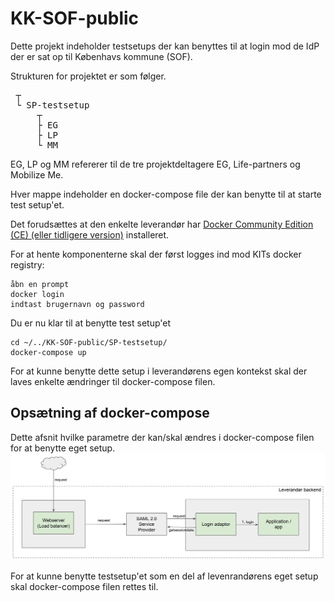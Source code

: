 # KK-SOF-public
Dette projekt indeholder testsetups der kan benyttes til at login mod de IdP der er sat op til Københavs kommune (SOF).

Strukturen for projektet er som følger.
<pre>
 ┬  
 └ SP-testsetup  
     ┬  
     ├ EG   
     ├ LP
     └ MM
</pre>

EG, LP og MM refererer til de tre projektdeltagere EG, Life-partners og Mobilize Me.

Hver mappe indeholder en docker-compose file der kan benytte til at starte test setup'et.

Det forudsættes at den enkelte leverandør har [Docker Community Edition (CE) (eller tidligere version)](https://docs.docker.com/engine/installation/) installeret.

For at hente komponenterne skal der først logges ind mod KITs docker registry:
```
åbn en prompt
docker login
indtast brugernavn og password
```
Du er nu klar til at benytte test setup'et

```
cd ~/../KK-SOF-public/SP-testsetup/
docker-compose up

```

For at kunne benytte dette setup i leverandørens egen kontekst skal der laves enkelte ændringer til docker-compose filen.

## Opsætning af docker-compose
Dette afsnit hvilke parametre der kan/skal ændres i docker-compose filen for at benytte eget setup.
![overview](/images/overview.png)


For at kunne benytte testsetup'et som en del af levenrandørens eget setup skal docker-compose filen rettes til.





